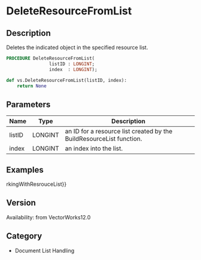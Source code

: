# DeleteResourceFromList

## Description
Deletes the indicated object in the specified resource list.

```pascal
PROCEDURE DeleteResourceFromList(
				listID : LONGINT;
				index  : LONGINT);
```

```python
def vs.DeleteResourceFromList(listID, index):
    return None
```

## Parameters
|Name|Type|Description|
|---|---|---|
|listID|LONGINT|an ID for a resource list created by the BuildResourceList function.|
|index|LONGINT|an index into the list.|

## Examples
rkingWithResrouceList}}

## Version
Availability: from VectorWorks12.0

## Category
* Document List Handling

